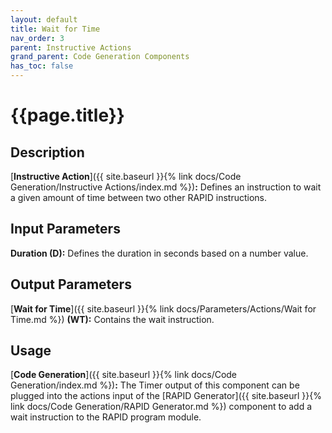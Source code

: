 ```yaml
---
layout: default
title: Wait for Time
nav_order: 3
parent: Instructive Actions
grand_parent: Code Generation Components
has_toc: false
---
```


# **{{page.title}}**

## **Description**

[**Instructive Action**]({{ site.baseurl }}{% link docs/Code Generation/Instructive Actions/index.md %})**:** 
Defines an instruction to wait a given amount of time between two other RAPID instructions.

## **Input Parameters**

**Duration (D):** Defines the duration in seconds based on a number value.

## **Output Parameters**

[**Wait for Time**]({{ site.baseurl }}{% link docs/Parameters/Actions/Wait for Time.md %}) **(WT):** Contains the wait instruction.

## **Usage**

[**Code Generation**]({{ site.baseurl }}{% link docs/Code Generation/index.md %})**:** The Timer output of this component can be plugged into the actions input of the [RAPID Generator]({{ site.baseurl }}{% link docs/Code Generation/RAPID Generator.md %}) component to add a wait instruction to the RAPID program module.
